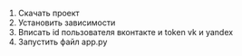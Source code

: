 1. Скачать проект
2. Установить зависимости
3. Вписать id пользователя вконтакте и token vk и yandex
4. Запустить файл app.py